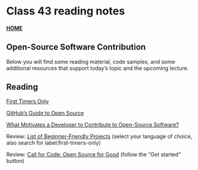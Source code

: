 # Class 43 reading notes

#### [HOME](https://cesarderio.github.io/reading-notes/)

## Open-Source Software Contribution

Below you will find some reading material, code samples, and some additional resources that support today’s topic and the upcoming lecture.

## Reading

[First Timers Only](https://www.firsttimersonly.com/)

[GitHub’s Guide to Open Source](https://www.github.com/open-source)

[What Motivates a Developer to Contribute to Open-Source Software?](https://clearcode.cc/blog/why-developers-contribute-open-source-software/)

Review: [List of Beginner-Friendly Projects](https://github.com/search?q=label%3Agood-first-issue+archived%3Afalse) (select your language of choice, also search for label:first-timers-only)

Review: [Call for Code: Open Source for Good](https://callforcode.org/) (follow the “Get started” button)
